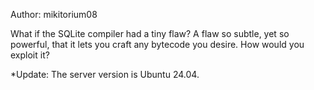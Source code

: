 Author: mikitorium08

What if the SQLite compiler had a tiny flaw? A flaw so subtle, yet so powerful, that it lets you craft any bytecode you desire. How would you exploit it?

    

*Update: The server version is Ubuntu 24.04.
